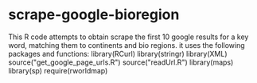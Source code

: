 # scrape-google-bioregion
This R code attempts to obtain scrape the first 10 google results for a key word, matching them to continents and bio regions. it uses the following packages and functions: 
    library(RCurl)
    library(stringr)
    library(XML)
    source("get_google_page_urls.R")
    source("readUrl.R")
    library(maps)
    library(sp)
    require(rworldmap)
  
